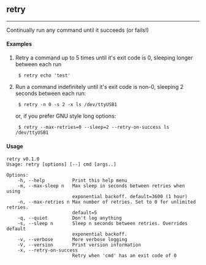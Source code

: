 ## retry
---

Continually run any command until it succeeds (or fails!)


#### Examples

1. Retry a command up to 5 times until it's exit code is 0, sleeping longer between each run

        $ retry echo 'test'

1. Run a command indefinitely until it's exit code is non-0, sleeping 2 seconds between each
      run:

        $ retry -n 0 -s 2 -x ls /dev/ttyUSB1

   or, if you prefer GNU style long options:

        $ retry --max-retries=0 --sleep=2 --retry-on-success ls /dev/ttyUSB1

#### Usage

    retry v0.1.0
    Usage: retry [options] [--] cmd [args..]

    Options:
        -h, --help          Print this help menu
        -m, --max-sleep n   Max sleep in seconds between retries when using
                            exponential backoff. default=3600 (1 hour)
        -n, --max-retries n Max number of retries. Set to 0 for unlimited retries.
                            default=5
        -q, --quiet         Don't log anything
        -s, --sleep n       Sleep n seconds between retries. Overrides default
                            exponential backoff.
        -v, --verbose       More verbose logging
        -V, --version       Print version information
        -x, --retry-on-success
                            Retry when 'cmd' has an exit code of 0

